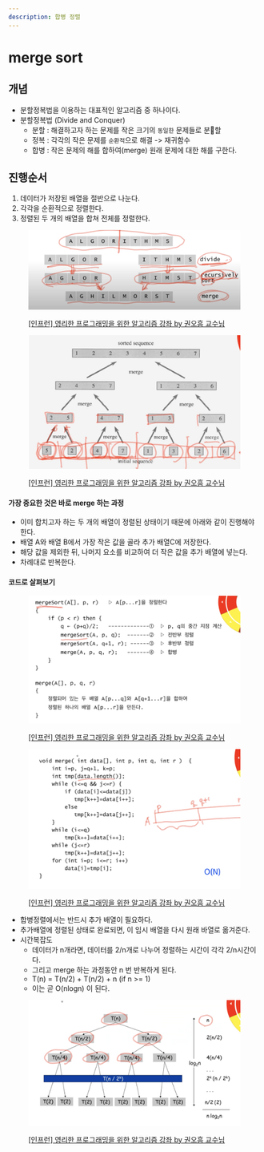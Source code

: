```yaml
---
description: 합병 정렬
---
```


# merge sort

## 개념&#x20;

* 분할정복법을 이용하는 대표적인 알고리즘 중 하나이다.&#x20;
* 분할정복법 (Divide and Conquer)
  * 분할 : 해결하고자 하는 문제를 작은 크기의 `동일한` 문제들로 분할 &#x20;
  * 정복 : 각각의 작은 문제를 `순환적`으로 해결 -> 재귀함수
  * 합병 : 작은 문제의 해를 합하여(merge) 원래 문제에 대한 해를 구한다.&#x20;



## 진행순서

1. 데이터가 저장된 배열을 절반으로 나눈다.&#x20;
2. 각각을 순환적으로 정렬한다.&#x20;
3. 정렬된 두 개의 배열을 합쳐 전체를 정렬한다.&#x20;

<figure><img src="../../../.gitbook/assets/image (13) (1) (2).png" alt=""><figcaption><p><a href="https://www.inflearn.com/course/%EC%95%8C%EA%B3%A0%EB%A6%AC%EC%A6%98-%EA%B0%95%EC%A2%8C">[인프런] 영리한 프로그래밍을 위한 알고리즘 강좌 by 권오흠 교수님</a></p></figcaption></figure>

<figure><img src="../../../.gitbook/assets/image (29).png" alt=""><figcaption><p><a href="https://www.inflearn.com/course/%EC%95%8C%EA%B3%A0%EB%A6%AC%EC%A6%98-%EA%B0%95%EC%A2%8C">[인프런] 영리한 프로그래밍을 위한 알고리즘 강좌 by 권오흠 교수님</a></p></figcaption></figure>

#### 가장 중요한 것은 바로 merge 하는 과정&#x20;

* 이미 합치고자 하는 두 개의 배열이 정렬된 상태이기 때문에 아래와 같이 진행해야한다.&#x20;
* 배열 A와 배열 B에서 가장 작은 값을 골라 추가 배열C에 저장한다.&#x20;
* 해당 값을 제외한 뒤, 나머지 요소를 비교하여 더 작은 값을 추가 배열에 넣는다.&#x20;
* 차례대로 반복한다.&#x20;



#### 코드로 살펴보기&#x20;

<figure><img src="../../../.gitbook/assets/image (10) (1).png" alt=""><figcaption><p><a href="https://www.inflearn.com/course/%EC%95%8C%EA%B3%A0%EB%A6%AC%EC%A6%98-%EA%B0%95%EC%A2%8C">[인프런] 영리한 프로그래밍을 위한 알고리즘 강좌 by 권오흠 교수님</a></p></figcaption></figure>

<figure><img src="../../../.gitbook/assets/image (25) (2).png" alt=""><figcaption><p><a href="https://www.inflearn.com/course/%EC%95%8C%EA%B3%A0%EB%A6%AC%EC%A6%98-%EA%B0%95%EC%A2%8C">[인프런] 영리한 프로그래밍을 위한 알고리즘 강좌 by 권오흠 교수님</a></p></figcaption></figure>

* 합병정렬에서는 반드시 추가 배열이 필요하다.&#x20;
* 추가배열에 정렬된 상태로 완료되면, 이 임시 배열을 다시 원래 바열로 옮겨준다.&#x20;
* 시간복잡도&#x20;
  * 데이터가 n개라면, 데이터를 2/n개로 나누어 정렬하는 시간이 각각 2/n시간이다.&#x20;
  * 그리고 merge 하는 과정동안 n 번 반복하게 된다.&#x20;
  * T(n) = T(n/2) + T(n/2) + n (if n >= 1)&#x20;
  * 이는 곧 O(nlogn) 이 된다.&#x20;

<figure><img src="../../../.gitbook/assets/image (17) (1).png" alt=""><figcaption><p><a href="https://www.inflearn.com/course/%EC%95%8C%EA%B3%A0%EB%A6%AC%EC%A6%98-%EA%B0%95%EC%A2%8C">[인프런] 영리한 프로그래밍을 위한 알고리즘 강좌 by 권오흠 교수님</a></p></figcaption></figure>


